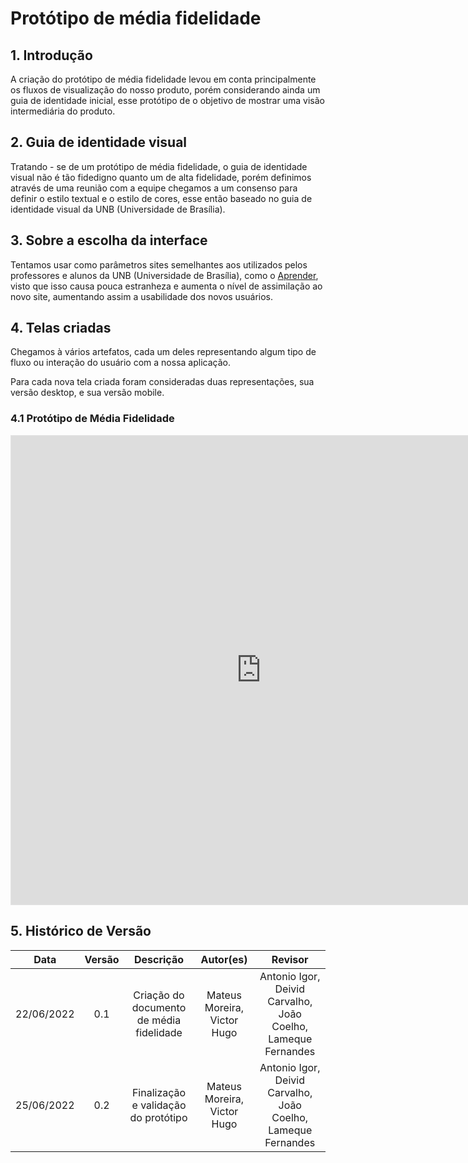 # Protótipo de média fidelidade

## 1. Introdução
A criação do protótipo de média fidelidade levou em conta principalmente os fluxos de visualização do nosso produto, porém considerando ainda um guia de identidade inicial, esse protótipo de o objetivo de mostrar uma visão intermediária do produto.

## 2. Guia de identidade visual
Tratando - se de um protótipo de média fidelidade, o guia de identidade visual não é tão fidedigno quanto um de alta fidelidade, porém definimos através de uma reunião com a equipe chegamos a um consenso para definir o estilo textual e o estilo de cores, esse então baseado no guia de identidade visual da UNB (Universidade de Brasília).

## 3. Sobre a escolha da interface
Tentamos usar como parâmetros sites semelhantes aos utilizados pelos professores e alunos da UNB (Universidade de Brasília), como o [Aprender](https://aprender3.unb.br/login/index.php), visto que isso causa pouca estranheza e aumenta o nível de assimilação ao novo site, aumentando assim a usabilidade dos novos usuários.

## 4. Telas criadas
Chegamos à vários artefatos, cada um deles representando algum tipo de fluxo ou interação do usuário com a nossa aplicação.

Para cada nova tela criada foram consideradas duas representações, sua versão desktop, e sua versão mobile.

### 4.1 Protótipo de Média Fidelidade

<iframe style="border: 1px solid rgba(0, 0, 0, 0.1);" width="800" height="750" src="https://www.figma.com/embed?embed_host=share&url=https%3A%2F%2Fwww.figma.com%2Ffile%2FRSZWw82nfsGUY60TxoiHzX%2FProt%25C3%25B3tipo-de-m%25C3%25A9dia-fidelidade%3Fnode-id%3D0%253A1" allowfullscreen></iframe>

## 5. Histórico de Versão

| Data       | Versão |  Descrição         | Autor(es)                | Revisor         |
|:----------:|:------:| :-----------------:| :-----------------------------------------------------------------: | :-------------: |
| 22/06/2022 | 0.1    | Criação do documento de média fidelidade  | Mateus Moreira, Victor Hugo  | Antonio Igor, Deivid Carvalho, João Coelho, Lameque Fernandes |
| 25/06/2022 | 0.2    | Finalização e validação do protótipo  | Mateus Moreira, Victor Hugo | Antonio Igor, Deivid Carvalho, João Coelho, Lameque Fernandes |
